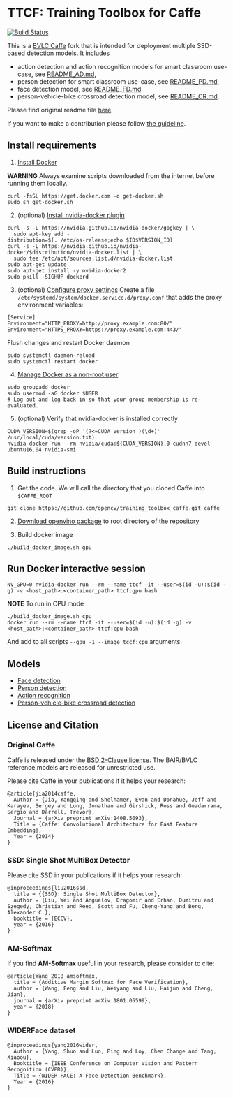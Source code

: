 
# TTCF: Training Toolbox for Caffe

[![Build Status](http://134.191.240.124/buildStatus/icon?job=caffe-toolbox/develop/trigger)](http://134.191.240.124/job/caffe-toolbox/job/develop/job/trigger/)

This is a [BVLC Caffe](https://github.com/BVLC/caffe) fork that is intended for deployment multiple SSD-based detection models. It includes
- action detection and action recognition models for smart classroom use-case, see [README_AD.md](README_AD.md),
- person detection for smart classroom use-case, see [README_PD.md](README_PD.md),
- face detection model, see [README_FD.md](README_FD.md).
- person-vehicle-bike crossroad detection model, see [README_CR.md](README_CR.md).

Please find original readme file [here](README_BVLC.md).

If you want to make a contribution please follow [the guideline](CONTRIBUTING.md).

## Install requirements
1. [Install Docker](https://docs.docker.com/install/linux/docker-ce/ubuntu/)

**WARNING** Always examine scripts downloaded from the internet before running them locally.
```Shell
curl -fsSL https://get.docker.com -o get-docker.sh
sudo sh get-docker.sh
```

2. (optional) [Install nvidia-docker plugin](https://github.com/nvidia/nvidia-docker/wiki/Installation-(version-2.0))
```Shell
curl -s -L https://nvidia.github.io/nvidia-docker/gpgkey | \
  sudo apt-key add -
distribution=$(. /etc/os-release;echo $ID$VERSION_ID)
curl -s -L https://nvidia.github.io/nvidia-docker/$distribution/nvidia-docker.list | \
  sudo tee /etc/apt/sources.list.d/nvidia-docker.list
sudo apt-get update
sudo apt-get install -y nvidia-docker2
sudo pkill -SIGHUP dockerd
```

3. (optional) [Configure proxy settings](https://docs.docker.com/config/daemon/systemd/#httphttps-proxy)
Create a file `/etc/systemd/system/docker.service.d/proxy.conf` that adds the proxy environment variables:
```
[Service]
Environment="HTTP_PROXY=http://proxy.example.com:80/"
Environment="HTTPS_PROXY=https://proxy.example.com:443/"
```

Flush changes and restart Docker daemon
```
sudo systemctl daemon-reload
sudo systemctl restart docker
```


4. [Manage Docker as a non-root user]( https://docs.docker.com/engine/installation/linux/linux-postinstall/#manage-docker-as-a-non-root-user)
```Shell
sudo groupadd docker
sudo usermod -aG docker $USER
# Log out and log back in so that your group membership is re-evaluated.
```

5. (optional) Verify that nvidia-docker is installed correctly
```Shell
CUDA_VERSION=$(grep -oP '(?<=CUDA Version )(\d+)' /usr/local/cuda/version.txt)
nvidia-docker run --rm nvidia/cuda:${CUDA_VERSION}.0-cudnn7-devel-ubuntu16.04 nvidia-smi
```

## Build instructions
1. Get the code. We will call the directory that you cloned Caffe into `$CAFFE_ROOT`
```Shell
git clone https://github.com/opencv/training_toolbox_caffe.git caffe
```

2. [Download openvino package](https://software.intel.com/en-us/openvino-toolkit) to root directory of the repository

3. Build docker image
```Shell
./build_docker_image.sh gpu
```

## Run Docker interactive session
```
NV_GPU=0 nvidia-docker run --rm --name ttcf -it --user=$(id -u):$(id -g) -v <host_path>:<container_path> ttcf:gpu bash
```

**NOTE** To run in CPU mode
```
./build_docker_image.sh cpu
docker run --rm --name ttcf -it --user=$(id -u):$(id -g) -v <host_path>:<container_path> ttcf:cpu bash
```
And add to all scripts `--gpu -1 --image tccf:cpu` arguments.


## Models
* [Face detection](./README_FD.md)
* [Person detection](./README_PD.md)
* [Action recognition](./README_AD.md)
* [Person-vehicle-bike crossroad detection](./README_CR.md)

## License and Citation

### Original Caffe
Caffe is released under the [BSD 2-Clause license](https://github.com/BVLC/caffe/blob/master/LICENSE).
The BAIR/BVLC reference models are released for unrestricted use.

Please cite Caffe in your publications if it helps your research:

    @article{jia2014caffe,
      Author = {Jia, Yangqing and Shelhamer, Evan and Donahue, Jeff and Karayev, Sergey and Long, Jonathan and Girshick, Ross and Guadarrama, Sergio and Darrell, Trevor},
      Journal = {arXiv preprint arXiv:1408.5093},
      Title = {Caffe: Convolutional Architecture for Fast Feature Embedding},
      Year = {2014}
    }

### SSD: Single Shot MultiBox Detector
Please cite SSD in your publications if it helps your research:

    @inproceedings{liu2016ssd,
      title = {{SSD}: Single Shot MultiBox Detector},
      author = {Liu, Wei and Anguelov, Dragomir and Erhan, Dumitru and Szegedy, Christian and Reed, Scott and Fu, Cheng-Yang and Berg, Alexander C.},
      booktitle = {ECCV},
      year = {2016}
    }

### AM-Softmax
If you find **AM-Softmax** useful in your research, please consider to cite:

    @article{Wang_2018_amsoftmax,
      title = {Additive Margin Softmax for Face Verification},
      author = {Wang, Feng and Liu, Weiyang and Liu, Haijun and Cheng, Jian},
      journal = {arXiv preprint arXiv:1801.05599},
      year = {2018}
    }

### WIDERFace dataset

    @inproceedings{yang2016wider,
      Author = {Yang, Shuo and Luo, Ping and Loy, Chen Change and Tang, Xiaoou},
      Booktitle = {IEEE Conference on Computer Vision and Pattern Recognition (CVPR)},
      Title = {WIDER FACE: A Face Detection Benchmark},
      Year = {2016}
    }
